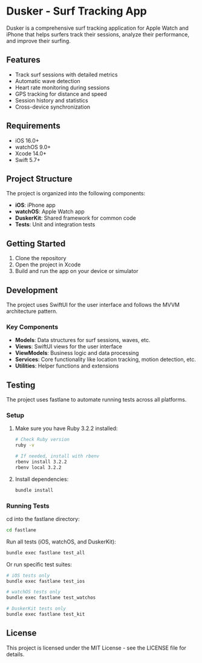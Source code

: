 # Dusker - Surf Tracking App

Dusker is a comprehensive surf tracking application for Apple Watch and iPhone that helps surfers track their sessions, analyze their performance, and improve their surfing.

## Features

- Track surf sessions with detailed metrics
- Automatic wave detection
- Heart rate monitoring during sessions
- GPS tracking for distance and speed
- Session history and statistics
- Cross-device synchronization

## Requirements

- iOS 16.0+
- watchOS 9.0+
- Xcode 14.0+
- Swift 5.7+

## Project Structure

The project is organized into the following components:

- **iOS**: iPhone app
- **watchOS**: Apple Watch app
- **DuskerKit**: Shared framework for common code
- **Tests**: Unit and integration tests

## Getting Started

1. Clone the repository
2. Open the project in Xcode
3. Build and run the app on your device or simulator

## Development

The project uses SwiftUI for the user interface and follows the MVVM architecture pattern.

### Key Components

- **Models**: Data structures for surf sessions, waves, etc.
- **Views**: SwiftUI views for the user interface
- **ViewModels**: Business logic and data processing
- **Services**: Core functionality like location tracking, motion detection, etc.
- **Utilities**: Helper functions and extensions

## Testing

The project uses fastlane to automate running tests across all platforms.

### Setup

1. Make sure you have Ruby 3.2.2 installed:
   ```bash
   # Check Ruby version
   ruby -v
   
   # If needed, install with rbenv
   rbenv install 3.2.2
   rbenv local 3.2.2
   ```

2. Install dependencies:
   ```bash
   bundle install
   ```

### Running Tests

cd into the fastlane directory:

```bash
cd fastlane
```

Run all tests (iOS, watchOS, and DuskerKit):
```bash
bundle exec fastlane test_all
```

Or run specific test suites:
```bash
# iOS tests only
bundle exec fastlane test_ios

# watchOS tests only
bundle exec fastlane test_watchos

# DuskerKit tests only
bundle exec fastlane test_kit
```

## License

This project is licensed under the MIT License - see the LICENSE file for details. 